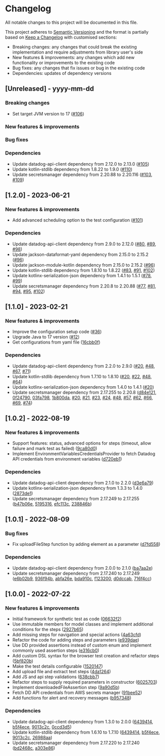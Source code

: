 # Changelog
All notable changes to this project will be documented in this file.

This project adheres to [Semantic Versioning](https://semver.org/spec/v2.0.0.html) and the format is partially based on [Keep a Changelog](https://keepachangelog.com/en/1.0.0/) with customised sections:
- Breaking changes: any changes that could break the existing implementation and require adjustments from library user's side
- New features & improvements: any changes which add new functionality or improvements to the existing code
- Bug fixes: any changes that fix issues or bug in the existing code
- Dependencies: updates of dependency versions

## [Unreleased] - yyyy-mm-dd

### Breaking changes
- Set target JVM version to 17 ([#106](https://github.com/personio/datadog-synthetic-test-support/pull/106))

### New features & improvements

### Bug fixes

### Dependencies
- Update datadog-api-client dependency from 2.12.0 to 2.13.0 ([#105](https://github.com/personio/datadog-synthetic-test-support/pull/105))
- Update kotlin-stdlib dependency from 1.8.22 to 1.9.0 ([#110](https://github.com/personio/datadog-synthetic-test-support/pull/110))
- Update secretsmanager dependency from 2.20.88 to 2.20.116 ([#103](https://github.com/personio/datadog-synthetic-test-support/pull/103), [#109](https://github.com/personio/datadog-synthetic-test-support/pull/109))

## [1.2.0] - 2023-06-21
### New features & improvements
- Add advanced scheduling option to the test configuration ([#101](https://github.com/personio/datadog-synthetic-test-support/pull/101))

### Dependencies
- Update datadog-api-client dependency from 2.9.0 to 2.12.0 ([#80](https://github.com/personio/datadog-synthetic-test-support/pull/80), [#89](https://github.com/personio/datadog-synthetic-test-support/pull/89), [#98](https://github.com/personio/datadog-synthetic-test-support/pull/98))
- Update jackson-dataformat-yaml dependency from 2.15.0 to 2.15.2 ([#96](https://github.com/personio/datadog-synthetic-test-support/pull/96))
- Update jackson-module-kotlin dependency from 2.15.0 to 2.15.2 ([#96](https://github.com/personio/datadog-synthetic-test-support/pull/96))
- Update kotlin-stdlib dependency from 1.8.10 to 1.8.22 ([#83](https://github.com/personio/datadog-synthetic-test-support/pull/83), [#91](https://github.com/personio/datadog-synthetic-test-support/pull/91), [#102](https://github.com/personio/datadog-synthetic-test-support/pull/102))
- Update kotlinx-serialization-json dependency from 1.4.1 to 1.5.1 ([#78](https://github.com/personio/datadog-synthetic-test-support/pull/78), [#99](https://github.com/personio/datadog-synthetic-test-support/pull/99))
- Update secretsmanager dependency from 2.20.8 to 2.20.88 ([#77](https://github.com/personio/datadog-synthetic-test-support/pull/77), [#81](https://github.com/personio/datadog-synthetic-test-support/pull/81), [#94](https://github.com/personio/datadog-synthetic-test-support/pull/94), [#95](https://github.com/personio/datadog-synthetic-test-support/pull/95), [#102](https://github.com/personio/datadog-synthetic-test-support/pull/102))

## [1.1.0] - 2023-02-21
### New features & improvements
- Improve the configuration setup code ([#36](https://github.com/personio/datadog-synthetic-test-support/pull/36))
- Upgrade Java to 17 version ([#12](https://github.com/personio/datadog-synthetic-test-support/pull/12))
- Get configurations from yaml file ([16cbb0f](https://github.com/personio/datadog-synthetic-test-support/commit/16cbb0fb40d24e98d1fb1d20da5786004cdeb2bf))

### Dependencies
- Update datadog-api-client dependency from 2.2.0 to 2.9.0 ([#20](https://github.com/personio/datadog-synthetic-test-support/pull/20), [#48](https://github.com/personio/datadog-synthetic-test-support/pull/48), [#67](https://github.com/personio/datadog-synthetic-test-support/pull/67), [#71](https://github.com/personio/datadog-synthetic-test-support/pull/71))
- Update kotlin-stdlib dependency from 1.7.10 to 1.8.10 ([#20](https://github.com/personio/datadog-synthetic-test-support/pull/20), [#22](https://github.com/personio/datadog-synthetic-test-support/pull/22), [#48](https://github.com/personio/datadog-synthetic-test-support/pull/48), [#64](https://github.com/personio/datadog-synthetic-test-support/pull/64))
- Update kotlinx-serialization-json dependency from 1.4.0 to 1.4.1 ([#20](https://github.com/personio/datadog-synthetic-test-support/pull/20))
- Update secretsmanager dependency from 2.17.255 to 2.20.8 ([d84e121](https://github.com/personio/datadog-synthetic-test-support/commit/d84e121e0cab5e6f9e36514055f7979812ed6337), [0f24790](https://github.com/personio/datadog-synthetic-test-support/commit/0f24790f20bc2d1758c8ee963e643d8fee7e50d3), [03fa798](https://github.com/personio/datadog-synthetic-test-support/commit/03fa798ffdc4821f71984ea32c1564183045a18e), [1b800da](https://github.com/personio/datadog-synthetic-test-support/commit/1b800da4145dd55c7d4a3719b8496322d83018be), [#20](https://github.com/personio/datadog-synthetic-test-support/pull/20), [#21](https://github.com/personio/datadog-synthetic-test-support/pull/21), [#23](https://github.com/personio/datadog-synthetic-test-support/pull/23), [#24](https://github.com/personio/datadog-synthetic-test-support/pull/24), [#48](https://github.com/personio/datadog-synthetic-test-support/pull/48), [#57](https://github.com/personio/datadog-synthetic-test-support/pull/57), [#62](https://github.com/personio/datadog-synthetic-test-support/pull/62), [#66](https://github.com/personio/datadog-synthetic-test-support/pull/66), [#69](https://github.com/personio/datadog-synthetic-test-support/pull/69), [#74](https://github.com/personio/datadog-synthetic-test-support/pull/74))

## [1.0.2] - 2022-08-19
### New features & improvements
- Support features: status, advanced options for steps (timeout, allow failure and mark test as failed) ([9ca80d0](https://github.com/personio/datadog-synthetic-test-support/commit/9ca80d08feb169e46a223f970e1a1110a61862ed))
- Implement EnvironmentVariablesCredentialsProvider to fetch Datadog API credentials from environment variables ([d720eb1](https://github.com/personio/datadog-synthetic-test-support/commit/d720eb1f9895dc0ad39ef004972d0054e0b71188))

### Dependencies
- Update datadog-api-client dependency from 2.1.0 to 2.2.0 ([d3e6a79](https://github.com/personio/datadog-synthetic-test-support/commit/d3e6a79e93746a1ed7363a7472b647751fba3aa2))
- Update kotlinx-serialization-json dependency from 1.3.3 to 1.4.0 ([2873de1](https://github.com/personio/datadog-synthetic-test-support/commit/2873de15fc94695d09e937305209692debae3b5b))
- Update secretsmanager dependency from 2.17.249 to 2.17.255 ([b47b06e](https://github.com/personio/datadog-synthetic-test-support/commit/b47b06ecaf9afdbd5e0d0e3e603aca813492196c), [5195316](https://github.com/personio/datadog-synthetic-test-support/commit/5195316a768d46d6165d60a46245598259e3d176), [efc113c](https://github.com/personio/datadog-synthetic-test-support/commit/efc113c4a800706d42714f0d3fa2e0bd6ce2c831), [238846b](https://github.com/personio/datadog-synthetic-test-support/commit/238846b7be85c75f4ea939c74ce9e880cf143ff7))

## [1.0.1] - 2022-08-09
### Bug fixes
- Fix uploadFileStep function by adding element as a parameter ([d7fd558](https://github.com/personio/datadog-synthetic-test-support/commit/d7fd5584a13640a6935f1271b34d4aa82a11b571))

### Dependencies
- Update datadog-api-client dependency from 2.0.0 to 2.1.0 ([ba7aa2e](https://github.com/personio/datadog-synthetic-test-support/commit/ba7aa2ecef460aa87b3770331c831eced716065d))
- Update secretsmanager dependency from 2.17.240 to 2.17.249 ([e6b02b9](https://github.com/personio/datadog-synthetic-test-support/commit/e6b02b9af32821dd22849e9c16c692e28566760d), [936f94b](https://github.com/personio/datadog-synthetic-test-support/commit/936f94b904d39cd8cdca5df2b8b66e499fe583ff), [abfa26e](https://github.com/personio/datadog-synthetic-test-support/commit/abfa26e3567cd949076ae7485bcc930600bbdda0), [bda910c](https://github.com/personio/datadog-synthetic-test-support/commit/bda910c6b2711e3d21e0638aa55bb85a22947a30), [f123200](https://github.com/personio/datadog-synthetic-test-support/commit/f12320026bd75d531b9b7803046ab480b63075b8), [d0dccab](https://github.com/personio/datadog-synthetic-test-support/commit/d0dccab57c2e0fd0d138005ae8b5b5b079586c43), [716f4cc](https://github.com/personio/datadog-synthetic-test-support/commit/716f4ccebb0dbaa8b13a9ad3ae6c7138f1a3fe33))

## [1.0.0] - 2022-07-22
### New features & improvements
- Initial framework for synthetic test as code ([06632f2](https://github.com/personio/datadog-synthetic-test-support/commit/06632f2d77acb7276fce0b7d6755eba0a6efeb7c))
- Use immutable members for model classes and implement additional conditions for the steps ([2927b65](https://github.com/personio/datadog-synthetic-test-support/commit/2927b6556f7c26753f7001b6a7cb151a8d516e83))
- Add missing steps for navigation and special actions ([4a63cfd](https://github.com/personio/datadog-synthetic-test-support/commit/4a63cfdce7486f41102dc48a8a433a06ae7176e0))
- Refactor the code for adding steps and parameters ([e939dae](https://github.com/personio/datadog-synthetic-test-support/commit/e939dae3d4f628b070a7217bf2e9f5088a8e8870))
- Use DD provided assertions instead of custom enum and implement commonly used assertion steps ([e316cb0](https://github.com/personio/datadog-synthetic-test-support/commit/e316cb0d251e077a5795234b11cd6c0a4e5a36db))
- Add custom DSL syntax for the browser test creation and refactor steps ([5bf820b](https://github.com/personio/datadog-synthetic-test-support/commit/5bf820b2c453af234dbee12d49367179d56c427e))
- Make the test details configurable ([1520147](https://github.com/personio/datadog-synthetic-test-support/commit/1520147d5f20f3ba8de56ef438cb87ea5d633ce9))
- Add upload file and extract text steps ([4da1264](https://github.com/personio/datadog-synthetic-test-support/commit/4da126455e5e0fa99fdbe83a7f037e4f78bd9e4b))
- Add JS and api step validations ([638cbb7](https://github.com/personio/datadog-synthetic-test-support/commit/638cbb75f95e7953522fd405ca73708733d49115))
- Refactor steps to supply required parameters in constructor ([6025703](https://github.com/personio/datadog-synthetic-test-support/commit/60257035cd9a9b97c40a4ea07afb8f5f36a08bfe))
- Implement downloadedFileAssertion step ([9a90d5b](https://github.com/personio/datadog-synthetic-test-support/commit/9a90d5b067c418aa8bd057956a47d098e4f09756))
- Fetch DD API credentials from AWS secrets manager ([91bee52](https://github.com/personio/datadog-synthetic-test-support/commit/91bee520f532f90e0d19da94d427fcc3ed99a462))
- Add functions for alert and recovery messages ([b957348](https://github.com/personio/datadog-synthetic-test-support/commit/b9573484a18d9f7ab8afd83a4717f8e22050e9e8))

### Dependencies
- Update datadog-api-client dependency from 1.3.0 to 2.0.0 ([6439414](https://github.com/personio/datadog-synthetic-test-support/commit/643941490c665b45ac3cf559ce5dcd2a2f407550), [b5f4ece](https://github.com/personio/datadog-synthetic-test-support/commit/b5f4eceadd8f2513ab8b94021be90345bf9e77eb), [9013c2c](https://github.com/personio/datadog-synthetic-test-support/commit/9013c2cdd1ae394294914eb9ce990d44a0e895a8), [0ccd3d5](https://github.com/personio/datadog-synthetic-test-support/commit/0ccd3d5fe7555bd401ed9df6d07f5c1459600050))
- Update kotlin-stdlib dependency from 1.6.10 to 1.7.10 ([6439414](https://github.com/personio/datadog-synthetic-test-support/commit/643941490c665b45ac3cf559ce5dcd2a2f407550), [b5f4ece](https://github.com/personio/datadog-synthetic-test-support/commit/b5f4eceadd8f2513ab8b94021be90345bf9e77eb), [9013c2c](https://github.com/personio/datadog-synthetic-test-support/commit/9013c2cdd1ae394294914eb9ce990d44a0e895a8), [26988aa](https://github.com/personio/datadog-synthetic-test-support/commit/26988aa2541006b2edcd9738b801718f1aec9bdc))
- Update secretsmanager dependency from 2.17.220 to 2.17.240 ([bd2468c](https://github.com/personio/datadog-synthetic-test-support/commit/bd2468c8ce352249244e19fafa6c5fee05ff7c5e), [a303e86](https://github.com/personio/datadog-synthetic-test-support/commit/a303e86c84deaca558a9c560f26c9e68026634a8))
